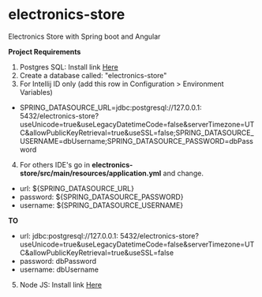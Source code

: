 # electronics-store

Electronics Store with Spring boot and Angular

**Project Requirements**

1. Postgres SQL: Install link [Here](https://www.postgresql.org/download/ "PostgreSQL Downloads")
2. Create a database called: "electronics-store"
3. For Intellij ID only (add this row in Configuration > Environment Variables)

* SPRING_DATASOURCE_URL=jdbc:postgresql://127.0.0.1:
  5432/electronics-store?useUnicode=true&useLegacyDatetimeCode=false&serverTimezone=UTC&allowPublicKeyRetrieval=true&useSSL=false;SPRING_DATASOURCE_USERNAME=dbUsername;SPRING_DATASOURCE_PASSWORD=dbPassword

4. For others IDE's go in **electronics-store/src/main/resources/application.yml** and change.

* url: ${SPRING_DATASOURCE_URL}
* password: ${SPRING_DATASOURCE_PASSWORD}
* username: ${SPRING_DATASOURCE_USERNAME}

**TO**

* url: jdbc:postgresql://127.0.0.1:
  5432/electronics-store?useUnicode=true&useLegacyDatetimeCode=false&serverTimezone=UTC&allowPublicKeyRetrieval=true&useSSL=false
* password: dbPassword
* username: dbUsername

5. Node JS: Install link [Here](https://nodejs.org/en/download/ "NodeJS Downloads")



